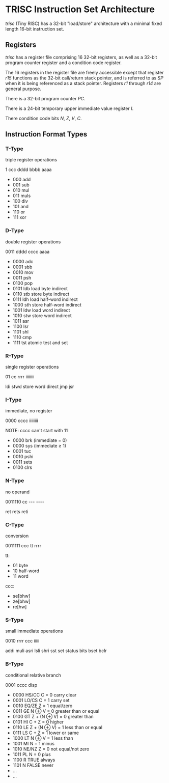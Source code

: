 TRISC Instruction Set Architecture
==================================

*trisc* (Tiny RISC) has a 32-bit "load/store" architecture with a minimal fixed length 16-bit instruction set.

Registers
---------

*trisc* has a register file comprising 16 32-bit registers, as well as a 32-bit program counter register and a condition code register.

The 16 registers in the register file are freely accessible except that register *r15* functions as the 32-bit call/return stack pointer, and is referred to as *SP* when it is being referenced as a stack pointer.  Registers *r1* through *r14* are general purpose.

There is a 32-bit program counter *PC*.

There is a 24-bit temporary upper immediate value register *I*.

There condition code bits *N*, *Z*, *V*, *C*.

Instruction Format Types
------------------------

### T-Type

triple register operations

1 ccc dddd bbbb aaaa

- 000 add
- 001 sub
- 010 mul
- 011 muls
- 100 div
- 101 and
- 110 or
- 111 xor

### D-Type

double register operations

0011 dddd cccc aaaa

- 0000 adc
- 0001 sbb
- 0010 mov
- 0011 psh
- 0100 pop
- 0101 ldb load byte indirect
- 0110 stb store byte indirect
- 0111 ldh load half-word indirect
- 1000 sth store half-word indirect
- 1001 ldw load word indirect
- 1010 stw store word indirect
- 1011 asr
- 1100 lsr
- 1101 shl
- 1110 cmp
- 1111 tst atomic test and set

### R-Type

single register operations

01 cc rrrr iiiiiiii

ldi
stwd store word direct
jmp
jsr

### I-Type

immediate, no register

0000 cccc iiiiiiii

NOTE: cccc can't start with 11

- 0000 brk (immediate = 0)
- 0000 sys (immediate ≥ 1)
- 0001 tuc
- 0010 pshi
- 0011 sets
- 0100 clrs

### N-Type

no operand

0011110 cc --- ----

ret
rets
reti

### C-Type

conversion

0011111 ccc tt rrrr

tt:
- 01 byte
- 10 half-word
- 11 word

ccc:
- se[bhw]
- ze[bhw]
- re[hw]

### S-Type

small immediate operations

0010 rrrr ccc iiiii

addi
muli
asri
lsli
shri
sst set status bits
bset
bclr

### B-Type

conditional relative branch

0001 cccc disp

- 0000 HS/CC  C = 0           carry clear 
- 0001 LO/CS  C = 1           carry set
- 0010 EQ/ZE  Z = 1           equal/zero
- 0011 GE     N ⊕ V = 0       greater than or equal
- 0100 GT     Z + (N ⊕ V) = 0 greater than
- 0101 HI     C + Z = 0       higher
- 0110 LE     Z + (N ⊕ V) = 1 less than or equal
- 0111 LS     C + Z = 1       lower or same
- 1000 LT     N ⊕ V = 1       less than
- 1001 MI     N = 1           minus
- 1010 NE/NZ  Z = 0           not equal/not zero
- 1011 PL     N = 0           plus
- 1100 R      TRUE            always
- 1101 N      FALSE           never
- ...
- ...
